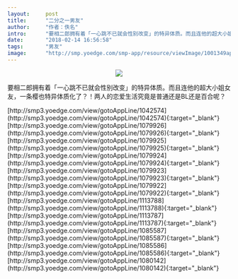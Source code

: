 ```yaml
---
layout:     post
title:      "二分之一男友"
author:     "作者：佚名"
intro:      "要相二郎拥有着「一心跳不已就会性别改变」的特异体质。而且连他的超大小姐女友，一条樱也特异体质化了？！两人的恋爱生活究竟是普通还是BL还是百合呢？"
date:       "2018-02-14 16:56:58"
tags:       "男友"
image:      "http://smp.yoedge.com/smp-app/resource/viewImage/1001349appline.png"
---
```

<div style="text-align: center">
<p><img src="http://smp.yoedge.com/smp-app/resource/viewImage/1001349appline.png"/></p>
</div>
<p class="post-meta">
<span>要相二郎拥有着「一心跳不已就会性别改变」的特异体质。而且连他的超大小姐女友，一条樱也特异体质化了？！两人的恋爱生活究竟是普通还是BL还是百合呢？</span>
</p>
[http://smp3.yoedge.com/view/gotoAppLine/1042574](http://smp3.yoedge.com/view/gotoAppLine/1042574){:target="_blank"}
[http://smp3.yoedge.com/view/gotoAppLine/1079926](http://smp3.yoedge.com/view/gotoAppLine/1079926){:target="_blank"}
[http://smp3.yoedge.com/view/gotoAppLine/1079925](http://smp3.yoedge.com/view/gotoAppLine/1079925){:target="_blank"}
[http://smp3.yoedge.com/view/gotoAppLine/1079924](http://smp3.yoedge.com/view/gotoAppLine/1079924){:target="_blank"}
[http://smp3.yoedge.com/view/gotoAppLine/1079923](http://smp3.yoedge.com/view/gotoAppLine/1079923){:target="_blank"}
[http://smp3.yoedge.com/view/gotoAppLine/1079922](http://smp3.yoedge.com/view/gotoAppLine/1079922){:target="_blank"}
[http://smp3.yoedge.com/view/gotoAppLine/1113788](http://smp3.yoedge.com/view/gotoAppLine/1113788){:target="_blank"}
[http://smp3.yoedge.com/view/gotoAppLine/1113787](http://smp3.yoedge.com/view/gotoAppLine/1113787){:target="_blank"}
[http://smp3.yoedge.com/view/gotoAppLine/1085587](http://smp3.yoedge.com/view/gotoAppLine/1085587){:target="_blank"}
[http://smp3.yoedge.com/view/gotoAppLine/1085586](http://smp3.yoedge.com/view/gotoAppLine/1085586){:target="_blank"}
[http://smp3.yoedge.com/view/gotoAppLine/1080142](http://smp3.yoedge.com/view/gotoAppLine/1080142){:target="_blank"}


